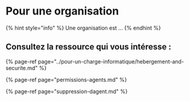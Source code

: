 # Pour une organisation

{% hint style="info" %}
Une organisation est ...
{% endhint %}

## Consultez la ressource qui vous intéresse : 

{% page-ref page="../pour-un-charge-informatique/hebergement-and-securite.md" %}

{% page-ref page="permissions-agents.md" %}

{% page-ref page="suppression-dagent.md" %}



